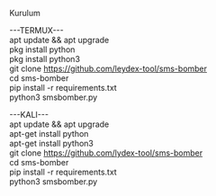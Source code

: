 Kurulum

---TERMUX---                   
apt update && apt upgrade                          
pkg install python          
pkg install python3        
git clone https://github.com/leydex-tool/sms-bomber          
cd sms-bomber           
pip install -r requirements.txt           
python3 smsbomber.py      

---KALI---             
apt update && apt upgrade        
apt-get install python       
apt-get install python3      
git clone https://github.com/lydex-tool/sms-bomber            
cd sms-bomber        
pip install -r requirements.txt           
python3 smsbomber.py    
